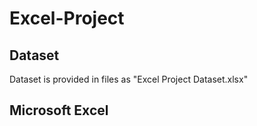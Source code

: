# Excel-Project

## Dataset 
Dataset is provided in files as "Excel Project Dataset.xlsx"

## Microsoft Excel

